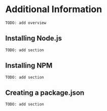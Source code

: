 <a name="Additional_Information"></a>

# Additional Information

    TODO: add overview

## Installing Node.js

    TODO: add section

<a name="Installing_npm"></a>

## Installing NPM

    TODO: add section

<a name="package_json"></a>

## Creating a package.json

    TODO: add section
